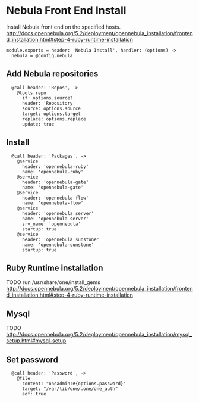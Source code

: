 # Nebula Front End Install

Install Nebula front end on the specified hosts.
http://docs.opennebula.org/5.2/deployment/opennebula_installation/frontend_installation.html#step-4-ruby-runtime-installation

    module.exports = header: 'Nebula Install', handler: (options) ->
      nebula = @config.nebula

## Add Nebula repositories

      @call header: 'Repos', ->
        @tools.repo
          if: options.source?
          header: 'Repository'
          source: options.source
          target: options.target
          replace: options.replace
          update: true

## Install

      @call header: 'Packages', ->
        @service
          header: 'opennebula-ruby'
          name: 'opennebula-ruby'
        @service
          header: 'opennebula-gate'
          name: 'opennebula-gate'
        @service
          header: 'opennebula-flow'
          name: 'opennebula-flow'
        @service
          header: 'opennebula server'
          name: 'opennebula-server'
          srv_name: 'opennebula'
          startup: true
        @service
          header: 'opennebula sunstone'
          name: 'opennebula-sunstone'
          startup: true

## Ruby Runtime installation

TODO run /usr/share/one/install_gems
http://docs.opennebula.org/5.2/deployment/opennebula_installation/frontend_installation.html#step-4-ruby-runtime-installation

## Mysql

TODO
http://docs.opennebula.org/5.2/deployment/opennebula_installation/mysql_setup.html#mysql-setup

## Set password

      @call header: 'Password', ->
        @file
          content: "oneadmin:#{options.password}"
          target: "/var/lib/one/.one/one_auth"
          eof: true
